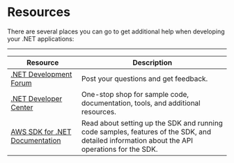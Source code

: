 # Resources<a name="create_deploy_NET.resources"></a>

There are several places you can go to get additional help when developing your \.NET applications: 


****  

|  Resource  |  Description  | 
| --- | --- | 
|  [\.NET Development Forum](https://forums.aws.amazon.com/forum.jspa?forumID=61)  | Post your questions and get feedback\.  | 
|  [\.NET Developer Center](https://aws.amazon.com/net/)  | One\-stop shop for sample code, documentation, tools, and additional resources\. | 
|  [AWS SDK for \.NET Documentation](https://aws.amazon.com/documentation/sdk-for-net/)  | Read about setting up the SDK and running code samples, features of the SDK, and detailed information about the API operations for the SDK\. | 